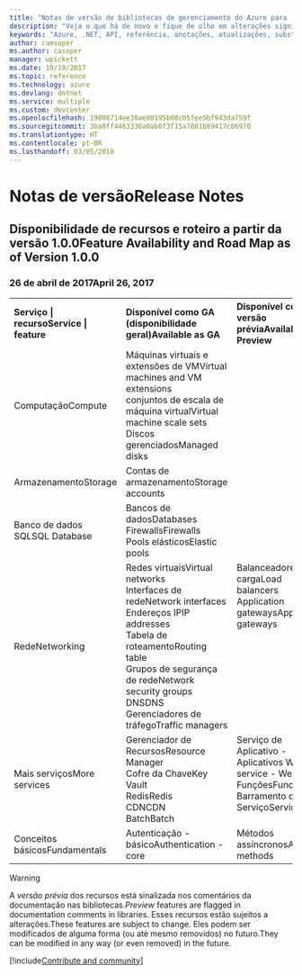 ```yaml
---
title: "Notas de versão de bibliotecas de gerenciamento do Azure para .NET | Microsoft Docs"
description: "Veja o que há de novo e fique de olho em alterações significativas nas bibliotecas de gerenciamento do Azure para .NET."
keywords: "Azure, .NET, API, referência, anotações, atualizações, substituir, obsoleto"
author: camsoper
ms.author: casoper
manager: wpickett
ms.date: 10/19/2017
ms.topic: reference
ms.technology: azure
ms.devlang: dotnet
ms.service: multiple
ms.custom: devcenter
ms.openlocfilehash: 19008714ee38ae00195b08c05fee5bf943da759f
ms.sourcegitcommit: 3ba0ff4463338a0ab0f3f15a7601b89417c06970
ms.translationtype: HT
ms.contentlocale: pt-BR
ms.lasthandoff: 03/05/2018
---
```

# <a name="release-notes"></a><span data-ttu-id="1a4ac-104">Notas de versão</span><span class="sxs-lookup"><span data-stu-id="1a4ac-104">Release Notes</span></span> 

## <a name="feature-availability-and-road-map-as-of-version-100"></a><span data-ttu-id="1a4ac-105">Disponibilidade de recursos e roteiro a partir da versão 1.0.0</span><span class="sxs-lookup"><span data-stu-id="1a4ac-105">Feature Availability and Road Map as of Version 1.0.0</span></span> ##
### <a name="april-26-2017"></a><span data-ttu-id="1a4ac-106">26 de abril de 2017</span><span class="sxs-lookup"><span data-stu-id="1a4ac-106">April 26, 2017</span></span>

<table>
  <tr>
    <th align="left"><span data-ttu-id="1a4ac-107">Serviço | recurso</span><span class="sxs-lookup"><span data-stu-id="1a4ac-107">Service | feature</span></span></th>
    <th align="left"><span data-ttu-id="1a4ac-108">Disponível como GA (disponibilidade geral)</span><span class="sxs-lookup"><span data-stu-id="1a4ac-108">Available as GA</span></span></th>
    <th align="left"><span data-ttu-id="1a4ac-109">Disponível como versão prévia</span><span class="sxs-lookup"><span data-stu-id="1a4ac-109">Available as Preview</span></span></th>
    <th align="left"><span data-ttu-id="1a4ac-110">Em breve</span><span class="sxs-lookup"><span data-stu-id="1a4ac-110">Coming soon</span></span></th>
  </tr>
  <tr>
    <td><span data-ttu-id="1a4ac-111">Computação</span><span class="sxs-lookup"><span data-stu-id="1a4ac-111">Compute</span></span></td>
    <td><span data-ttu-id="1a4ac-112">Máquinas virtuais e extensões de VM</span><span class="sxs-lookup"><span data-stu-id="1a4ac-112">Virtual machines and VM extensions</span></span><br><span data-ttu-id="1a4ac-113">conjuntos de escala de máquina virtual</span><span class="sxs-lookup"><span data-stu-id="1a4ac-113">Virtual machine scale sets</span></span><br><span data-ttu-id="1a4ac-114">Discos gerenciados</span><span class="sxs-lookup"><span data-stu-id="1a4ac-114">Managed disks</span></span></td>
    <td></td>
    <td valign="top"><span data-ttu-id="1a4ac-115">Serviços de Contêiner do Azure</span><span class="sxs-lookup"><span data-stu-id="1a4ac-115">Azure container services</span></span><br><span data-ttu-id="1a4ac-116">Registro de Contêiner do Azure</span><span class="sxs-lookup"><span data-stu-id="1a4ac-116">Azure container registry</span></span></td>
  </tr>
  <tr>
    <td><span data-ttu-id="1a4ac-117">Armazenamento</span><span class="sxs-lookup"><span data-stu-id="1a4ac-117">Storage</span></span></td>
    <td><span data-ttu-id="1a4ac-118">Contas de armazenamento</span><span class="sxs-lookup"><span data-stu-id="1a4ac-118">Storage accounts</span></span></td>
    <td></td>
    <td><span data-ttu-id="1a4ac-119">Criptografia</span><span class="sxs-lookup"><span data-stu-id="1a4ac-119">Encryption</span></span></td>
  </tr>
  <tr>
    <td><span data-ttu-id="1a4ac-120">Banco de dados SQL</span><span class="sxs-lookup"><span data-stu-id="1a4ac-120">SQL Database</span></span></td>
    <td><span data-ttu-id="1a4ac-121">Bancos de dados</span><span class="sxs-lookup"><span data-stu-id="1a4ac-121">Databases</span></span><br><span data-ttu-id="1a4ac-122">Firewalls</span><span class="sxs-lookup"><span data-stu-id="1a4ac-122">Firewalls</span></span><br><span data-ttu-id="1a4ac-123">Pools elásticos</span><span class="sxs-lookup"><span data-stu-id="1a4ac-123">Elastic pools</span></span></td>
    <td></td>
    <td valign="top"></td>
  </tr>
  <tr>
    <td><span data-ttu-id="1a4ac-124">Rede</span><span class="sxs-lookup"><span data-stu-id="1a4ac-124">Networking</span></span></td>
    <td><span data-ttu-id="1a4ac-125">Redes virtuais</span><span class="sxs-lookup"><span data-stu-id="1a4ac-125">Virtual networks</span></span><br><span data-ttu-id="1a4ac-126">Interfaces de rede</span><span class="sxs-lookup"><span data-stu-id="1a4ac-126">Network interfaces</span></span><br><span data-ttu-id="1a4ac-127">Endereços IP</span><span class="sxs-lookup"><span data-stu-id="1a4ac-127">IP addresses</span></span><br><span data-ttu-id="1a4ac-128">Tabela de roteamento</span><span class="sxs-lookup"><span data-stu-id="1a4ac-128">Routing table</span></span><br><span data-ttu-id="1a4ac-129">Grupos de segurança de rede</span><span class="sxs-lookup"><span data-stu-id="1a4ac-129">Network security groups</span></span><br><span data-ttu-id="1a4ac-130">DNS</span><span class="sxs-lookup"><span data-stu-id="1a4ac-130">DNS</span></span><br><span data-ttu-id="1a4ac-131">Gerenciadores de tráfego</span><span class="sxs-lookup"><span data-stu-id="1a4ac-131">Traffic managers</span></span></td>
    <td valign="top"><span data-ttu-id="1a4ac-132">Balanceadores de carga</span><span class="sxs-lookup"><span data-stu-id="1a4ac-132">Load balancers</span></span><br><span data-ttu-id="1a4ac-133">Application gateways</span><span class="sxs-lookup"><span data-stu-id="1a4ac-133">Application gateways</span></span></td>
    <td valign="top"></td>
  </tr>
  <tr>
    <td><span data-ttu-id="1a4ac-134">Mais serviços</span><span class="sxs-lookup"><span data-stu-id="1a4ac-134">More services</span></span></td>
    <td><span data-ttu-id="1a4ac-135">Gerenciador de Recursos</span><span class="sxs-lookup"><span data-stu-id="1a4ac-135">Resource Manager</span></span><br><span data-ttu-id="1a4ac-136">Cofre da Chave</span><span class="sxs-lookup"><span data-stu-id="1a4ac-136">Key Vault</span></span><br><span data-ttu-id="1a4ac-137">Redis</span><span class="sxs-lookup"><span data-stu-id="1a4ac-137">Redis</span></span><br><span data-ttu-id="1a4ac-138">CDN</span><span class="sxs-lookup"><span data-stu-id="1a4ac-138">CDN</span></span><br><span data-ttu-id="1a4ac-139">Batch</span><span class="sxs-lookup"><span data-stu-id="1a4ac-139">Batch</span></span></td>
    <td valign="top"><span data-ttu-id="1a4ac-140">Serviço de Aplicativo - Aplicativos Web</span><span class="sxs-lookup"><span data-stu-id="1a4ac-140">App service - Web apps</span></span><br><span data-ttu-id="1a4ac-141">Funções</span><span class="sxs-lookup"><span data-stu-id="1a4ac-141">Functions</span></span><br><span data-ttu-id="1a4ac-142">Barramento de Serviço</span><span class="sxs-lookup"><span data-stu-id="1a4ac-142">Service bus</span></span></td>
    <td valign="top"><span data-ttu-id="1a4ac-143">Monitoramento</span><span class="sxs-lookup"><span data-stu-id="1a4ac-143">Monitor</span></span><br><span data-ttu-id="1a4ac-144">RBAC do Graph</span><span class="sxs-lookup"><span data-stu-id="1a4ac-144">Graph RBAC</span></span><br><span data-ttu-id="1a4ac-145">DocumentDB</span><span class="sxs-lookup"><span data-stu-id="1a4ac-145">DocumentDB</span></span><br><span data-ttu-id="1a4ac-146">Agendador</span><span class="sxs-lookup"><span data-stu-id="1a4ac-146">Scheduler</span></span></td>
  </tr>
  <tr>
    <td><span data-ttu-id="1a4ac-147">Conceitos básicos</span><span class="sxs-lookup"><span data-stu-id="1a4ac-147">Fundamentals</span></span></td>
    <td><span data-ttu-id="1a4ac-148">Autenticação - básico</span><span class="sxs-lookup"><span data-stu-id="1a4ac-148">Authentication - core</span></span></td>
    <td><span data-ttu-id="1a4ac-149">Métodos assíncronos</span><span class="sxs-lookup"><span data-stu-id="1a4ac-149">Async methods</span></span></td>
    <td valign="top"></td>
  </tr>
</table>

> [!WARNING] 
> <span data-ttu-id="1a4ac-150">A *versão prévia* dos recursos está sinalizada nos comentários da documentação nas bibliotecas.</span><span class="sxs-lookup"><span data-stu-id="1a4ac-150">*Preview* features are flagged in documentation comments in libraries.</span></span> <span data-ttu-id="1a4ac-151">Esses recursos estão sujeitos a alterações.</span><span class="sxs-lookup"><span data-stu-id="1a4ac-151">These features are subject to change.</span></span> <span data-ttu-id="1a4ac-152">Eles podem ser modificados de alguma forma (ou até mesmo removidos) no futuro.</span><span class="sxs-lookup"><span data-stu-id="1a4ac-152">They can be modified in any way (or even removed) in the future.</span></span>

[!include[Contribute and community](includes/contribute.md)]
